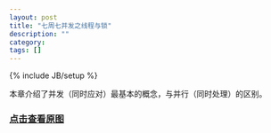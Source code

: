 ```yaml
---
layout: post
title: "七周七并发之线程与锁"
description: ""
category:
tags: []
---
```

{% include JB/setup %}

本章介绍了并发（同时应对）最基本的概念，与并行（同时处理）的区别。


### [点击查看原图](/img/Thread&Lock.png)
